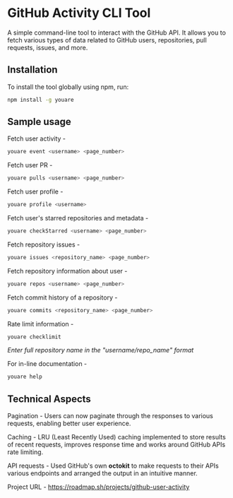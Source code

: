 # GitHub Activity CLI Tool

A simple command-line tool to interact with the GitHub API. It allows you to fetch various types of data related to GitHub users, repositories, pull requests, issues, and more.

## Installation

To install the tool globally using npm, run:

```bash
npm install -g youare
```
## Sample usage 

Fetch user activity -

```bash
youare event <username> <page_number>
```

Fetch user PR -

```bash
youare pulls <username> <page_number>
```

Fetch user profile -

```bash
youare profile <username>
```

Fetch user's starred repositories and metadata -

```bash
youare checkStarred <username> <page_number>
```

Fetch repository issues -

```bash
youare issues <repository_name> <page_number>
```

Fetch repository information about user -

```bash
youare repos <username> <page_number>
```

Fetch commit history of a repository -

```bash
youare commits <repository_name> <page_number>
```

Rate limit information -

```bash
youare checklimit
```

*Enter full repository name in the "username/repo_name" format*

For in-line documentation -

```bash
youare help
```

## Technical Aspects

Pagination - Users can now paginate through the responses to various requests, enabling better user experience.

Caching - LRU (Least Recently Used) caching implemented to store results of recent requests, improves response time and works around GitHub APIs rate limiting.

API requests - Used GitHub's own **octokit** to make requests to their APIs various endpoints and arranged the output in an intuitive manner.


Project URL - https://roadmap.sh/projects/github-user-activity
